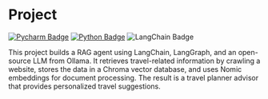 # Project

[![Pycharm Badge](https://img.shields.io/badge/PyCharm-000000.svg?&style=for-the-badge&logo=PyCharm&logoColor=white)](https://www.jetbrains.com/pycharm/)
[![Python Badge](https://img.shields.io/badge/Python-3776AB?style=for-the-badge&logo=python&logoColor=white)](https://www.python.org/downloads/release/python-3120/)
![LangChain Badge](https://img.shields.io/badge/LangChain-1C3C3C?logo=langchain&logoColor=fff&style=for-the-badge)

This project builds a RAG agent using LangChain, LangGraph, and an open-source LLM from Ollama. 
It retrieves travel-related information by crawling a website, stores the data in a Chroma vector database, and uses Nomic embeddings for document processing. 
The result is a travel planner advisor that provides personalized travel suggestions.
